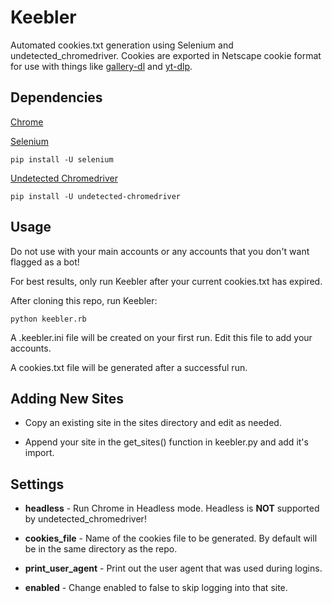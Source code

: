 
# Keebler

Automated cookies.txt generation using Selenium and undetected_chromedriver. Cookies are exported in Netscape cookie format for use with things like [gallery-dl](https://github.com/mikf/gallery-dl) and [yt-dlp](https://github.com/yt-dlp/yt-dlp).  

## Dependencies

[Chrome](https://www.google.com/chrome/)

[Selenium](https://www.selenium.dev)  

    pip install -U selenium
    
[Undetected Chromedriver](https://github.com/ultrafunkamsterdam/undetected-chromedriver)  

    pip install -U undetected-chromedriver

## Usage

Do not use with your main accounts or any accounts that you don't want flagged as a bot!

For best results, only run Keebler after your current cookies.txt has expired.

After cloning this repo, run Keebler:

    python keebler.rb

A .keebler.ini file will be created on your first run. Edit this file to add your accounts.

A cookies.txt file will be generated after a successful run.

## Adding New Sites

- Copy an existing site in the sites directory and edit as needed.

- Append your site in the get_sites() function in keebler.py and add it's import.

## Settings

- **headless** - Run Chrome in Headless mode. Headless is **NOT** supported by undetected_chromedriver!

- **cookies_file** - Name of the cookies file to be generated. By default will be in the same directory as the repo.

- **print_user_agent** - Print out the user agent that was used during logins.

- **enabled** - Change enabled to false to skip logging into that site.